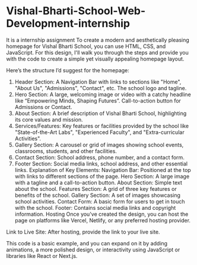 # Vishal-Bharti-School-Web-Development-internship
It is a internship assignment
To create a modern and aesthetically pleasing homepage for Vishal Bharti School, you can use HTML, CSS, and JavaScript. For this design, I'll walk you through the steps and provide you with the code to create a simple yet visually appealing homepage layout.

Here’s the structure I’d suggest for the homepage:

1. Header Section:
A Navigation Bar with links to sections like "Home", "About Us", "Admissions", "Contact", etc.
The school logo and tagline.
2. Hero Section:
A large, welcoming image or video with a catchy headline like “Empowering Minds, Shaping Futures”.
Call-to-action button for Admissions or Contact.
3. About Section:
A brief description of Vishal Bharti School, highlighting its core values and mission.
4. Services/Features:
Key features or facilities provided by the school like "State-of-the-Art Labs", "Experienced Faculty", and "Extra-curricular Activities".
5. Gallery Section:
A carousel or grid of images showing school events, classrooms, students, and other facilities.
6. Contact Section:
School address, phone number, and a contact form.
7. Footer Section:
Social media links, school address, and other essential links.
Explanation of Key Elements:
Navigation Bar: Positioned at the top with links to different sections of the page.
Hero Section: A large image with a tagline and a call-to-action button.
About Section: Simple text about the school.
Features Section: A grid of three key features or benefits of the school.
Gallery Section: A set of images showcasing school activities.
Contact Form: A basic form for users to get in touch with the school.
Footer: Contains social media links and copyright information.
Hosting
Once you've created the design, you can host the page on platforms like Vercel, Netlify, or any preferred hosting provider.

Link to Live Site: After hosting, provide the link to your live site.

This code is a basic example, and you can expand on it by adding animations, a more polished design, or interactivity using JavaScript or libraries like React or Next.js.






